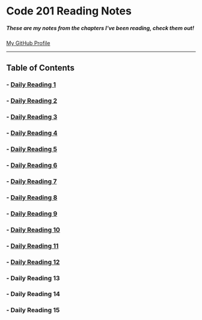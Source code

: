 # **Code 201 Reading Notes**
##### These are my notes from the chapters I've been reading, check them out!
[My GitHub Profile](https://github.com/AtkinsonKyle)
<hr>

## Table of Contents
### - [Daily Reading 1](https://github.com/AtkinsonKyle/reading-notes/blob/master/class-01.md)
### - [Daily Reading 2](https://github.com/AtkinsonKyle/reading-notes/blob/master/class-02.md)
### - [Daily Reading 3](https://github.com/AtkinsonKyle/reading-notes/blob/master/class-03.md)
### - [Daily Reading 4](https://github.com/AtkinsonKyle/reading-notes/blob/master/class-04.md)
### - [Daily Reading 5](https://github.com/AtkinsonKyle/reading-notes/blob/master/class-05.md)
### - [Daily Reading 6](https://github.com/AtkinsonKyle/reading-notes/blob/master/class-06.md)
### - [Daily Reading 7](https://github.com/AtkinsonKyle/reading-notes/blob/master/class-07.md)
### - [Daily Reading 8](https://github.com/AtkinsonKyle/reading-notes/blob/master/class-08.md)
### - [Daily Reading 9](https://github.com/AtkinsonKyle/reading-notes/blob/master/class-09.md)
### - [Daily Reading 10](https://github.com/AtkinsonKyle/reading-notes/blob/master/class-10.md)
### - [Daily Reading 11](https://github.com/AtkinsonKyle/reading-notes/blob/master/class-11.md)
### - [Daily Reading 12](https://github.com/AtkinsonKyle/reading-notes/blob/master/class-12.md)
### - Daily Reading 13
### - Daily Reading 14
### - Daily Reading 15
